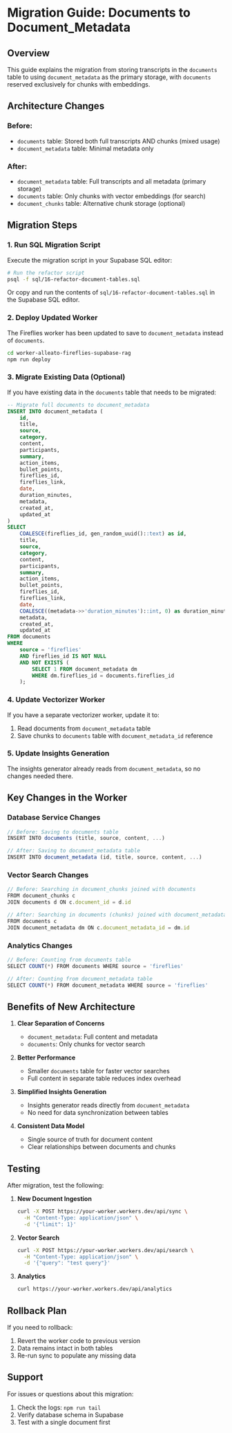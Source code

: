 # Migration Guide: Documents to Document_Metadata

## Overview

This guide explains the migration from storing transcripts in the `documents` table to using `document_metadata` as the primary storage, with `documents` reserved exclusively for chunks with embeddings.

## Architecture Changes

### Before:
- `documents` table: Stored both full transcripts AND chunks (mixed usage)
- `document_metadata` table: Minimal metadata only

### After:
- `document_metadata` table: Full transcripts and all metadata (primary storage)
- `documents` table: Only chunks with vector embeddings (for search)
- `document_chunks` table: Alternative chunk storage (optional)

## Migration Steps

### 1. Run SQL Migration Script

Execute the migration script in your Supabase SQL editor:

```bash
# Run the refactor script
psql -f sql/16-refactor-document-tables.sql
```

Or copy and run the contents of `sql/16-refactor-document-tables.sql` in the Supabase SQL editor.

### 2. Deploy Updated Worker

The Fireflies worker has been updated to save to `document_metadata` instead of `documents`.

```bash
cd worker-alleato-fireflies-supabase-rag
npm run deploy
```

### 3. Migrate Existing Data (Optional)

If you have existing data in the `documents` table that needs to be migrated:

```sql
-- Migrate full documents to document_metadata
INSERT INTO document_metadata (
    id,
    title,
    source,
    category,
    content,
    participants,
    summary,
    action_items,
    bullet_points,
    fireflies_id,
    fireflies_link,
    date,
    duration_minutes,
    metadata,
    created_at,
    updated_at
)
SELECT
    COALESCE(fireflies_id, gen_random_uuid()::text) as id,
    title,
    source,
    category,
    content,
    participants,
    summary,
    action_items,
    bullet_points,
    fireflies_id,
    fireflies_link,
    date,
    COALESCE((metadata->>'duration_minutes')::int, 0) as duration_minutes,
    metadata,
    created_at,
    updated_at
FROM documents
WHERE
    source = 'fireflies'
    AND fireflies_id IS NOT NULL
    AND NOT EXISTS (
        SELECT 1 FROM document_metadata dm
        WHERE dm.fireflies_id = documents.fireflies_id
    );
```

### 4. Update Vectorizer Worker

If you have a separate vectorizer worker, update it to:
1. Read documents from `document_metadata` table
2. Save chunks to `documents` table with `document_metadata_id` reference

### 5. Update Insights Generation

The insights generator already reads from `document_metadata`, so no changes needed there.

## Key Changes in the Worker

### Database Service Changes

```typescript
// Before: Saving to documents table
INSERT INTO documents (title, source, content, ...)

// After: Saving to document_metadata table
INSERT INTO document_metadata (id, title, source, content, ...)
```

### Vector Search Changes

```typescript
// Before: Searching in document_chunks joined with documents
FROM document_chunks c
JOIN documents d ON c.document_id = d.id

// After: Searching in documents (chunks) joined with document_metadata
FROM documents c
JOIN document_metadata dm ON c.document_metadata_id = dm.id
```

### Analytics Changes

```typescript
// Before: Counting from documents table
SELECT COUNT(*) FROM documents WHERE source = 'fireflies'

// After: Counting from document_metadata table
SELECT COUNT(*) FROM document_metadata WHERE source = 'fireflies'
```

## Benefits of New Architecture

1. **Clear Separation of Concerns**
   - `document_metadata`: Full content and metadata
   - `documents`: Only chunks for vector search

2. **Better Performance**
   - Smaller `documents` table for faster vector searches
   - Full content in separate table reduces index overhead

3. **Simplified Insights Generation**
   - Insights generator reads directly from `document_metadata`
   - No need for data synchronization between tables

4. **Consistent Data Model**
   - Single source of truth for document content
   - Clear relationships between documents and chunks

## Testing

After migration, test the following:

1. **New Document Ingestion**
   ```bash
   curl -X POST https://your-worker.workers.dev/api/sync \
     -H "Content-Type: application/json" \
     -d '{"limit": 1}'
   ```

2. **Vector Search**
   ```bash
   curl -X POST https://your-worker.workers.dev/api/search \
     -H "Content-Type: application/json" \
     -d '{"query": "test query"}'
   ```

3. **Analytics**
   ```bash
   curl https://your-worker.workers.dev/api/analytics
   ```

## Rollback Plan

If you need to rollback:

1. Revert the worker code to previous version
2. Data remains intact in both tables
3. Re-run sync to populate any missing data

## Support

For issues or questions about this migration:
1. Check the logs: `npm run tail`
2. Verify database schema in Supabase
3. Test with a single document first